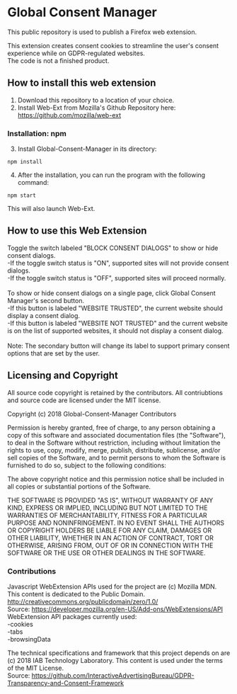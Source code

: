  # Global Consent Manager

 This public repository is used to publish a Firefox web extension.
 
 This extension creates consent cookies to streamline the user's consent experience while on GDPR-regulated websites.<br />
 The code is not a finished product.
 
 ## How to install this web extension
 
 1. Download this repository to a location of your choice.
 2. Install Web-Ext from Mozilla's Github Repository here: https://github.com/mozilla/web-ext
 
 ### Installation: npm
 
 3. Install Global-Consent-Manager in its directory:
 ```
 npm install
 ```
 4. After the installation, you can run the program with the following command:
 ```
 npm start
 ```
 This will also launch Web-Ext.
 
 ## How to use this Web Extension
 
 Toggle the switch labeled "BLOCK CONSENT DIALOGS" to show or hide consent dialogs. <br /> 
     -If the toggle switch status is "ON", supported sites will not provide consent dialogs.<br /> 
     -If the toggle switch status is "OFF", supported sites will proceed normally.<br /> 
 <br /> 
 To show or hide consent dialogs on a single page, click Global Consent Manager's second button.<br />
     -If this button is labeled "WEBSITE TRUSTED", the current website should display a consent dialog.<br />
     -If this button is labeled "WEBSITE NOT TRUSTED" and the current website is on the list of supported websites, it should not display a consent dialog.<br />
     <br />
 Note: The secondary button will change its label to support primary consent options that are set by the user.<br />
 
 ## Licensing and Copyright
 
 All source code copyright is retained by the contributors. All contriubtions and source code are licensed under the MIT license. 
 
 Copyright (c) 2018 Global-Consent-Manager Contributors

 Permission is hereby granted, free of charge, to any person obtaining a copy of this software and associated documentation files (the "Software"), to deal in the Software without restriction, including without limitation the rights to use, copy, modify, merge, publish, distribute, sublicense, and/or sell copies of the Software, and to permit persons to whom the Software is furnished to do so, subject to the following conditions:

 The above copyright notice and this permission notice shall be included in all copies or substantial portions of the Software.

 THE SOFTWARE IS PROVIDED "AS IS", WITHOUT WARRANTY OF ANY KIND, EXPRESS OR IMPLIED, INCLUDING BUT NOT LIMITED TO THE WARRANTIES OF MERCHANTABILITY, FITNESS FOR A PARTICULAR PURPOSE AND NONINFRINGEMENT. IN NO EVENT SHALL THE AUTHORS OR COPYRIGHT HOLDERS BE LIABLE FOR ANY CLAIM, DAMAGES OR OTHER LIABILITY, WHETHER IN AN ACTION OF CONTRACT, TORT OR OTHERWISE, ARISING FROM, OUT OF OR IN CONNECTION WITH THE SOFTWARE OR THE USE OR OTHER DEALINGS IN THE SOFTWARE.
 
 ### Contributions
  
  Javascript WebExtension APIs used for the project are (c) Mozilla MDN.<br />
  This content is dedicated to the Public Domain.  http://creativecommons.org/publicdomain/zero/1.0/<br />
  Source: https://developer.mozilla.org/en-US/Add-ons/WebExtensions/API<br /> 
  WebExtension API packages currently used:<br />
   -cookies<br />
   -tabs<br />
   -browsingData
   
  The technical specifications and framework that this project depends on are (c) 2018 IAB Technology Laboratory.
  This content is used under the terms of the MIT License.<br /> 
  Source: https://github.com/InteractiveAdvertisingBureau/GDPR-Transparency-and-Consent-Framework
